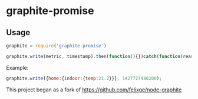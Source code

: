 # graphite-promise

## Usage

```js
graphite = require('graphite-promise')

graphite.write(metric, timestamp).then(function(){})catch(function(reason){});

```
Example:

```js
graphite.write({home:{indoor:{temp:21.2}}}, 1427727486200);
```

This project began as a fork of https://github.com/felixge/node-graphite
